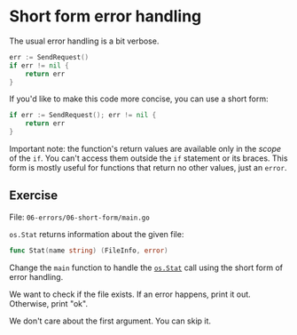 # Short form error handling

The usual error handling is a bit verbose.

```go
err := SendRequest()
if err != nil {
	return err	
}
```

If you'd like to make this code more concise, you can use a short form:

```go
if err := SendRequest(); err != nil {
	return err	
}
```

Important note: the function's return values are available only in the *scope* of the `if`.
You can't access them outside the `if` statement or its braces.
This form is mostly useful for functions that return no other values, just an `error`.

## Exercise

File: `06-errors/06-short-form/main.go`

`os.Stat` returns information about the given file:

```go
func Stat(name string) (FileInfo, error)
```

Change the `main` function to handle the [`os.Stat`](https://pkg.go.dev/os#File.Stat) call using the short form of error handling.

We want to check if the file exists. If an error happens, print it out. Otherwise, print "ok".

We don't care about the first argument. You can skip it.
